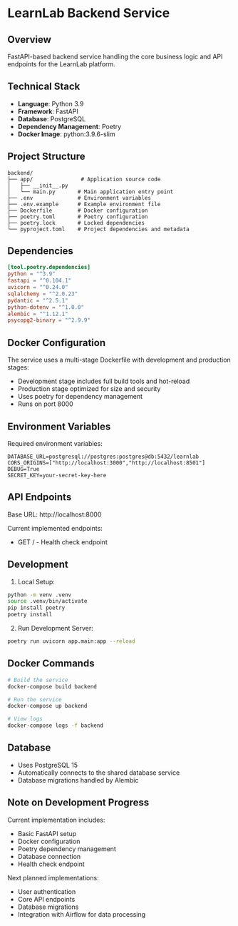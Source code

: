 # LearnLab Backend Service

## Overview
FastAPI-based backend service handling the core business logic and API endpoints for the LearnLab platform.

## Technical Stack
- **Language**: Python 3.9
- **Framework**: FastAPI
- **Database**: PostgreSQL
- **Dependency Management**: Poetry
- **Docker Image**: python:3.9.6-slim

## Project Structure
```
backend/
├── app/               # Application source code
│   ├── __init__.py
│   └── main.py       # Main application entry point
├── .env              # Environment variables
├── .env.example      # Example environment file
├── Dockerfile        # Docker configuration
├── poetry.toml       # Poetry configuration
├── poetry.lock       # Locked dependencies
└── pyproject.toml    # Project dependencies and metadata
```

## Dependencies
```toml
[tool.poetry.dependencies]
python = "^3.9"
fastapi = "^0.104.1"
uvicorn = "^0.24.0"
sqlalchemy = "^2.0.23"
pydantic = "^2.5.1"
python-dotenv = "^1.0.0"
alembic = "^1.12.1"
psycopg2-binary = "^2.9.9"
```

## Docker Configuration
The service uses a multi-stage Dockerfile with development and production stages:
- Development stage includes full build tools and hot-reload
- Production stage optimized for size and security
- Uses poetry for dependency management
- Runs on port 8000

## Environment Variables
Required environment variables:
```env
DATABASE_URL=postgresql://postgres:postgres@db:5432/learnlab
CORS_ORIGINS=["http://localhost:3000","http://localhost:8501"]
DEBUG=True
SECRET_KEY=your-secret-key-here
```

## API Endpoints
Base URL: http://localhost:8000

Current implemented endpoints:
- GET / - Health check endpoint

## Development
1. Local Setup:
```bash
python -m venv .venv
source .venv/bin/activate
pip install poetry
poetry install
```

2. Run Development Server:
```bash
poetry run uvicorn app.main:app --reload
```

## Docker Commands
```bash
# Build the service
docker-compose build backend

# Run the service
docker-compose up backend

# View logs
docker-compose logs -f backend
```

## Database
- Uses PostgreSQL 15
- Automatically connects to the shared database service
- Database migrations handled by Alembic

## Note on Development Progress
Current implementation includes:
- Basic FastAPI setup
- Docker configuration
- Poetry dependency management
- Database connection
- Health check endpoint

Next planned implementations:
- User authentication
- Core API endpoints
- Database migrations
- Integration with Airflow for data processing